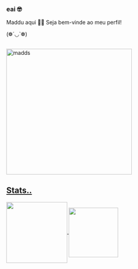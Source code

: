 ### eai 🤓 
Maddu aqui 🐱‍💻
Seja bem-vinde ao meu perfil! 

(❁´◡`❁)

##
<div>
 <img align="center" alt="madds" height="330px"  src="https://media.discordapp.net/attachments/942822236384010281/942822332739772466/Fatos_sobre_mim_-Desenhista_nao_profissional_-Ovolactovegetariana_-Cursando_tec._TI_-Apaixonada_por_anime_-Amo_animais_-Pronomes_eladela.png?width=369&height=369">
 
  <a href="https://github.com/maddsOwO">
  </div>
  
## Stats..
  <div>
 
  <img align= "center" img height="160em" src="https://github-readme-stats.vercel.app/api?username=maddsOwO&show_icons=true&theme=radical&include_all_commits=true&count_private=true"/>
 
 <img align= "center" img height="130em" src="https://github-readme-stats.vercel.app/api/top-langs/?username=maddsOwO&layout=compact&langs_count=7&theme=radical"/>
</div>

<div style="display: inline_block"><br>

##
 </div>



